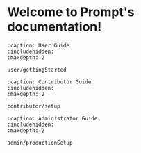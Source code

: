 <!-- 
Prompt documentation master file, created by sphinx-quickstart on Tue Jan 28 17:14:36 2025.
You can adapt this file completely to your liking, but it should at least
contain the root `toctree` directive.
-->

# Welcome to Prompt's documentation!

```{toctree}
:caption: User Guide
:includehidden:
:maxdepth: 2

user/gettingStarted
```

```{toctree}
:caption: Contributor Guide
:includehidden:
:maxdepth: 2

contributor/setup
```

```{toctree}
:caption: Administrator Guide
:includehidden:
:maxdepth: 2

admin/productionSetup
```

